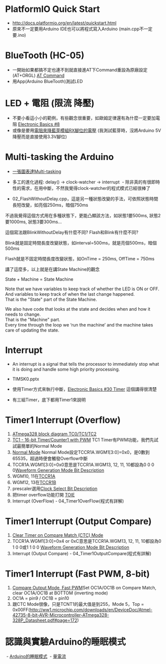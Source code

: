 # PlatformIO Quick Start
* http://docs.platformio.org/en/latest/quickstart.html
* 原來不一定要用Arduino IDE也可以將程式寫入Arduino (main.cpp不一定要.ino)

# BlueTooth (HC-05)
* 一開始如果都搞不定也連不到就直接進AT下Command重設為原廠設定 (AT+ORGL) [AT Command](http://www.linotux.ch/arduino/HC-0305_serial_module_AT_commamd_set_201104_revised.pdf)
* 用App(Arduino BlueTooth)測試LED

# LED + 電阻 (限流 降壓)
* 不要小看這小小的範例，有些觀念很重要，如歐姆定律還有為什麼一定要加電阻 [Electronic Basics #8](https://www.youtube.com/watch?v=Qlayua3yjuE)
* 或像是要用[電阻來降藍芽模組RX腳位的電壓](https://swf.com.tw/?p=705) (我測試藍芽時，沒將Arduino 5V降壓而是直接使用3.3V腳位)

# Multi-tasking the Arduino
* [一張圖表達Multi-tasking](https://s3.amazonaws.com/learn-production/guides/images/000/000/799/medium800/368px-One_man_band__CDV_by_Knox__c1865.JPG?1448301986)

* 多工的進化過程: delay() -> clock-watcher -> interrupt
  - 除非真的有很即時性的需求，在用中斷，不然我覺得clock-watcher的程式模式已經很棒了

* 02_FlashWithoutDelay.cpp，這是另一種狀態改變的手法，可依照狀態時間長短改變，如亮個250ms，暗個750ms

不過我覺得這個方式用在多種狀態下，更能凸顯該方法，如狀態1要500ms, 狀態2要1000ms, 狀態3要300ms...

這個寫法跟BlinkWithoutDelay有什麼不同? Flash和Blink有什麼不同?

Blink就是固定時間長度改變狀態，如interval=500ms，就是亮個500ms，暗個500ms

Flash就是不固定時間長度改變狀態，如OnTime = 250ms, OffTime = 750ms

講了這麼多，以上就是在講State Machine的觀念

  State + Machine = State Machine

   Note that we have variables to keep track of whether the LED is ON or OFF.
   And variables to keep track of when the last change happened.   
   That is the "State" part of the State Machine.  

   We also have code that looks at the state and decides when and how it needs to change.  
   That is the "Machine" part.  
   Every time through the loop we ‘run the machine’ and the machine takes care of updating the state.
  
# Interrupt
  - An interrupt is a signal that tells the processor to immediately stop what it is doing and handle some high priority processing.  

* TIMSK0.pptx

* 使用Timer方式來執行中斷，[Electronic Basics #30 Timer](https://www.youtube.com/watch?v=IdL0_ZJ7V2s) 這個講得很清楚

* 有三組Timer，底下都用Timer1來說明

# Timer1 Interrupt (Overflow)
 1. [ATmega328 block diagram TC0/TC1/TC2](http://ww1.microchip.com/downloads/en/DeviceDoc/Atmel-42735-8-bit-AVR-Microcontroller-ATmega328-328P_Datasheet.pdf#page=13)
 2. [TC1 - 16-bit Timer/Counter1 with PWM](http://ww1.microchip.com/downloads/en/DeviceDoc/Atmel-42735-8-bit-AVR-Microcontroller-ATmega328-328P_Datasheet.pdf#page=149) TC1 Timer有PWM功能，我們先試試最簡單的Normal Mode
 3. [Normal Mode](http://ww1.microchip.com/downloads/en/DeviceDoc/Atmel-42735-8-bit-AVR-Microcontroller-ATmega328-328P_Datasheet.pdf#page=161) Normal Mode設定TCCR1A.WGM1[3:0]=0x0，是0數到65535，超過時便會觸發Overflow中斷
 4. TCCR1A.WGM1[3:0]=0x0意思是TCCR1A.WGM13, 12, 11, 10都設為0 0 0 0[Waveform Generation Mode Bit Description](http://ww1.microchip.com/downloads/en/DeviceDoc/Atmel-42735-8-bit-AVR-Microcontroller-ATmega328-328P_Datasheet.pdf#page=171)
 5. WGM10, 11在[TCCR1A](http://ww1.microchip.com/downloads/en/DeviceDoc/Atmel-42735-8-bit-AVR-Microcontroller-ATmega328-328P_Datasheet.pdf#page=170)
 6. WGM12, 13在[TCCR1B](http://ww1.microchip.com/downloads/en/DeviceDoc/Atmel-42735-8-bit-AVR-Microcontroller-ATmega328-328P_Datasheet.pdf#page=173)
 7. prescaler選用[Clock Select Bit Description](http://ww1.microchip.com/downloads/en/DeviceDoc/Atmel-42735-8-bit-AVR-Microcontroller-ATmega328-328P_Datasheet.pdf#page=173)
 8. 把timer overflow功能打開 [TOIE](http://ww1.microchip.com/downloads/en/DeviceDoc/Atmel-42735-8-bit-AVR-Microcontroller-ATmega328-328P_Datasheet.pdf#page=184)
 9. Interrupt (OverFlow) - 04_Timer1OverFlow(程式有詳解)

# Timer1 Interrupt (Output Compare)
 1. [Clear Timer on Compare Match (CTC) Mode](http://ww1.microchip.com/downloads/en/DeviceDoc/Atmel-42735-8-bit-AVR-Microcontroller-ATmega328-328P_Datasheet.pdf#page=161)
 2. TCCR1A.WGM1[3:0]=0x4 or 0xC意思是TCCR1A.WGM13, 12, 11, 10都設為0 1 0 0或1 1 0 0 [Waveform Generation Mode Bit Description](http://ww1.microchip.com/downloads/en/DeviceDoc/Atmel-42735-8-bit-AVR-Microcontroller-ATmega328-328P_Datasheet.pdf#page=172)
 3. Interrupt (Output Compare) - 04_Timer1OutputCompare(程式有詳解)

# Timer1 Interrupt (Fast PWM, 8-bit)
 1. [Compare Output Mode, Fast PWM](http://ww1.microchip.com/downloads/en/DeviceDoc/Atmel-42735-8-bit-AVR-Microcontroller-ATmega328-328P_Datasheet.pdf#page=171)Set OC1A/OC1B on Compare Match, clear OC1A/OC1B at BOTTOM (inverting mode)
 2. OC1A = pin9 / OC1B = pin10
 3. 跟CTC Mode很像，只是TCNT1的最大值是到255，Mode 5，Top = 0x00FF(http://ww1.microchip.com/downloads/en/DeviceDoc/Atmel-42735-8-bit-AVR-Microcontroller-ATmega328-328P_Datasheet.pdf#page=172)

 
# 認識與實驗Arduino的睡眠模式
  - [Arduino的睡眠模式](https://swf.com.tw/?p=525)
  - [量電流](http://www.electrodragon.com/measure-a-system-current-consumption-draw-arduino-in-case/)
